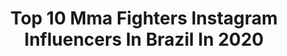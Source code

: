 ---
title: Top 10 Mma Fighters Instagram Influencers In Brazil In 2020
description: >-
  Find top mma fighters Instagram influencers in Brazil in 2020. Most popular hashtags: #muaythai #mma #jiujitsu #boxing.
platform: Instagram
profiles:
  - username: "pantoja_oficial"
    fullname: >-
      Alexandre Pantoja
    location: "Brazil"
    followers: 11288
    engagement: 695
    commentsToLikes: 0.068521
    avatar: "https://scontent-ams4-1.cdninstagram.com/v/t51.2885-19/s320x320/18443221_1291377030969228_8815254748216164352_a.jpg?_nc_ht=scontent-ams4-1.cdninstagram.com&_nc_ohc=joALEZ9eYu0AX88kR-y&oh=9d8a4f2100b8d20d0f28fbc882be23ad&oe=5EBA5273"
    verified: true
    hashtags: "#americatopteam, #brazilianjiujitsu, #godbless, #dreamscometrue"
  - username: "mackenziedern"
    fullname: >-
      Mackenzie Dern 🇺🇸🇧🇷
    location: "Brazil"
    followers: 761180
    engagement: 448
    commentsToLikes: 0.007485
    avatar: "https://scontent-ams4-1.cdninstagram.com/v/t51.2885-19/s320x320/67932592_2602603043310828_6377579719306510336_n.jpg?_nc_ht=scontent-ams4-1.cdninstagram.com&_nc_ohc=46J_KN7lU78AX91feOE&oh=ce3e632c6482eb886cab8fea05789840&oe=5EB6D850"
    verified: true
    hashtags: "#cantstopwontstop, #nopressurenodiamonds, #countdown, #ufclincoln"
  - username: "raonibarcelos_ufc"
    fullname: >-
      Raoni Barcelos
    location: "Brazil"
    followers: 17825
    engagement: 355
    commentsToLikes: 0.024521
    avatar: "https://scontent-atl3-1.cdninstagram.com/v/t51.2885-19/s320x320/59763637_2215979721783243_4098965617338482688_n.jpg?_nc_ht=scontent-atl3-1.cdninstagram.com&_nc_ohc=_SUHvK559W0AX8CiHAm&oh=dd761a3197b151f25494929eb86d623c&oe=5EB8AFA9"
    verified: false
    hashtags: "#para, #rizzorvtlb, #vitoriavitoriavitoria, #refitrefinaria"
  - username: "aleshazapp"
    fullname: >-
      Alesha Reneé
    location: "Brazil"
    followers: 14448
    engagement: 575
    commentsToLikes: 0.025133
    avatar: "https://scontent-ams4-1.cdninstagram.com/v/t51.2885-19/s320x320/66835540_1231143457088883_6831347193132089344_n.jpg?_nc_ht=scontent-ams4-1.cdninstagram.com&_nc_ohc=jGTiqTDdfFcAX-zK2yw&oh=8f864045977239b14540be5876c98f8c&oe=5EC6515E"
    verified: false
    hashtags: "#socialdistancing, #hotones, #wings, #tattoosleeve"
  - username: "gustavooliveiramma"
    fullname: >-
      Gustavo Oliveira MMA
    location: "Brazil"
    followers: 10752
    engagement: 628
    commentsToLikes: 0.022040
    avatar: "https://scontent-lht6-1.cdninstagram.com/v/t51.2885-19/s320x320/65889685_2366509840293834_2185261132363595776_n.jpg?_nc_ht=scontent-lht6-1.cdninstagram.com&_nc_ohc=_GVw0EVIH7MAX-wXTlm&oh=857401f29f68553294502f438aa248a2&oe=5EBA24AB"
    verified: false
    hashtags: "#hiphop, #work, #blessed, #thai"
  - username: "marcinheld"
    fullname: >-
      Marcin Held
    location: "Brazil"
    followers: 23122
    engagement: 215
    commentsToLikes: 0.008213
    avatar: "https://scontent-ams4-1.cdninstagram.com/v/t51.2885-19/s320x320/56459637_287928105433503_8817113631536709632_n.jpg?_nc_ht=scontent-ams4-1.cdninstagram.com&_nc_ohc=3kckDrW5DEwAX-z2q6x&oh=06e251357bd1586ebd8314328ee6118d&oe=5EBA037F"
    verified: true
    hashtags: "#visit, #relax, #piekno, #przewietrzy"
  - username: "cesinha_almeida"
    fullname: >-
      Cesinha Almeida
    location: "Brazil"
    followers: 8048
    engagement: 859
    commentsToLikes: 0.066104
    avatar: "https://scontent-lhr8-1.cdninstagram.com/v/t51.2885-19/s320x320/53123421_546835725806280_5238970810961494016_n.jpg?_nc_ht=scontent-lhr8-1.cdninstagram.com&_nc_ohc=fk7N_0070-YAX9ksor_&oh=c2d25dd379c0019c596b718c4743b316&oe=5EBB1048"
    verified: false
    hashtags: "#ricoverhoeven, #boxing, #love, #niggaz"
  - username: "patrickypitbull"
    fullname: >-
      patrickypitbull
    location: "Brazil"
    followers: 54200
    engagement: 359
    commentsToLikes: 0.038906
    avatar: "https://scontent-ams4-1.cdninstagram.com/v/t51.2885-19/s320x320/71682016_775403279601456_6940712711349075968_n.jpg?_nc_ht=scontent-ams4-1.cdninstagram.com&_nc_ohc=lqonchpZToQAX-B9t2l&oh=fffa562a6e588e92982420b7e95bc4f8&oe=5EB9E8B6"
    verified: true
    hashtags: "#tbt, #rizin, #rizin2019, #jiujitsu"
  - username: "claudiohannibalsilva"
    fullname: >-
      Claudio Hannibal UFC
    location: "Brazil"
    followers: 20153
    engagement: 229
    commentsToLikes: 0.053891
    avatar: "https://scontent-ams4-1.cdninstagram.com/v/t51.2885-19/s320x320/82672785_2855548917842334_5059013463670521856_n.jpg?_nc_ht=scontent-ams4-1.cdninstagram.com&_nc_ohc=kID8sZWlTSMAX8jMyCU&oh=5162d0bc9c9530aa9cd148bafd11c785&oe=5EB77B67"
    verified: true
    hashtags: "#vapecomunity, #weedentrepreneur, #maenatureza, #boxeo"
  - username: "fabricioandrade1"
    fullname: >-
      FABRICIO ANDRADE “wonderBoy“🇧🇷
    location: "Brazil"
    followers: 9977
    engagement: 578
    commentsToLikes: 0.036759
    avatar: "https://scontent-lhr8-1.cdninstagram.com/v/t51.2885-19/s320x320/56201262_361473361376315_8697708322322644992_n.jpg?_nc_ht=scontent-lhr8-1.cdninstagram.com&_nc_ohc=ljiLW8w7kiEAX_idFE5&oh=a22cdd938ecaff561f81525a1d855f81&oe=5EBA2D13"
    verified: false
    hashtags: "#brasil, #tothetop, #mma, #fighter"
---